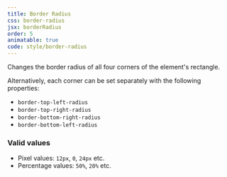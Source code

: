 ```yaml
---
title: Border Radius
css: border-radius
jsx: borderRadius
order: 5
animatable: true
code: style/border-radius
---
```


Changes the border radius of all four corners of the element's rectangle.

Alternatively, each corner can be set separately with the following properties:

- `border-top-left-radius`
- `border-top-right-radius`
- `border-bottom-right-radius`
- `border-bottom-left-radius`

### Valid values

- Pixel values: `12px`, `0`, `24px` etc.
- Percentage values: `50%`, `20%` etc.
